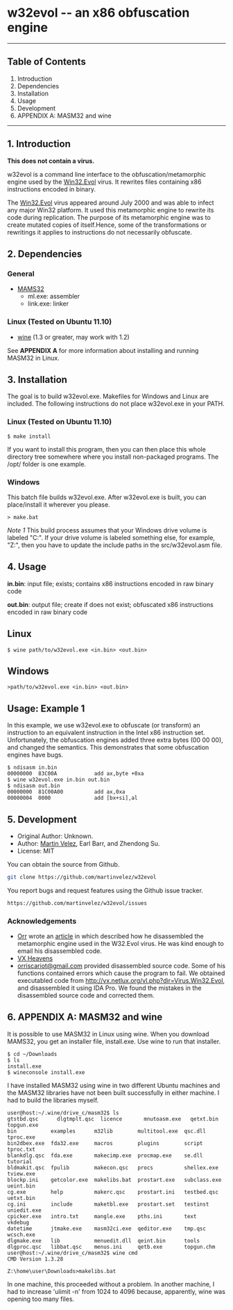 # w32evol -- an x86 obfuscation engine
- - -

## Table of Contents
1. Introduction
2. Dependencies
3. Installation
4. Usage
5. Development
6. APPENDIX A: MASM32 and wine

- - -

## 1. Introduction 
**This does not contain a virus.**

w32evol is a command line interface to the obfuscation/metamorphic engine used
by the
[Win32.Evol](http://www.symantec.com/security\_response/writeup.jsp?docid=2000-122010-0045-99)
virus. It rewrites files containing x86 instructions encoded in binary.  

The
[Win32.Evol](http://www.symantec.com/security\_response/writeup.jsp?docid=2000-122010-0045-99)
virus appeared around July 2000 and was able to infect any major Win32
platform.  It used this metamorphic engine to rewrite its code during
replication. The purpose of its metamorphic engine was to create mutated copies
of itself.Hence, some of the transformations or rewritings it applies to
instructions do not necessarily obfuscate.  

## 2. Dependencies

### General

* [MAMS32](http://www.masm32.com/)
    * ml.exe: assembler 
    * link.exe: linker

### Linux (Tested on Ubuntu 11.10)

* [wine](http://www.winehq.org/download/) (1.3 or greater, may work with 1.2)

See **APPENDIX A** for more information about installing and running MASM32 in 
Linux.

## 3. Installation
The goal is to build w32evol.exe.  Makefiles for Windows and Linux are 
included.  The following instructions do not place w32evol.exe in your PATH.

### Linux (Tested on Ubuntu 11.10)

	$ make install

If you want to install this program, then you can then place this whole
directory tree somewhere where you install non-packaged programs.  The /opt/ 
folder is one example.

### Windows
This batch file builds w32evol.exe. After w32evol.exe is built, you can 
place/install it wherever you please.

	> make.bat

*Note 1* This build process assumes that your Windows drive volume is labeled 
"C:".  If your drive volume is labeled something else, for example, "Z:", then 
you have to update the include paths in the src/w32evol.asm file.

## 4. Usage
**in.bin**: input file; exists; contains x86 instructions encoded in raw binary
code

**out.bin**: output file; create if does not exist; obfuscated x86 instructions
encoded in raw binary code 

## Linux

	$ wine path/to/w32evol.exe <in.bin> <out.bin>

## Windows

	>path/to/w32evol.exe <in.bin> <out.bin>

## Usage: Example 1
In this example, we use w32evol.exe to obfuscate (or transform) an instruction 
to an equivalent instruction in the Intel x86 instruction set. Unfortunately, 
the obfuscation engines added three extra bytes (00 00 00), and changed the 
semantics.  This demonstrates that some obfuscation engines have bugs.

	$ ndisasm in.bin
	00000000  83C00A            add ax,byte +0xa
	$ wine w32evol.exe in.bin out.bin
	$ ndisasm out.bin
	00000000  81C00A00          add ax,0xa
	00000004  0000              add [bx+si],al


## 5. Development
* Original Author: Unknown.
* Author: [Martin Velez](https://martinvelez.github.io), Earl Barr, and Zhendong Su.
* License: MIT

You can obtain the source from Github.

```bash
git clone https://github.com/martinvelez/w32evol
```

You report bugs and request features using the Github issue tracker.

```bash
https://github.com/martinvelez/w32evol/issues
```

### Acknowledgements
* [Orr](http://www.antilife.org/files/Evol.pdf) wrote an [article](www.openrce.org/articles/full\_view/27) in which described how he disassembled the metamorphic engine used in the W32.Evol virus.  He was kind enough to email his disassembled code.  
* [VX Heavens](http://vx.netlux.org/vl.php?dir=Virus.Win32.Evol)
* orriscariot@gmail.com provided disassembled source code.  Some of his functions contained errors which cause the program to fail.  We obtained executabled code from http://vx.netlux.org/vl.php?dir=Virus.Win32.Evol, and disassembled it using IDA Pro.  We found the mistakes in the disassembled source code and corrected them.

## 6. APPENDIX A: MASM32 and wine
It is possible to use MASM32 in Linux using wine.  When you download MAMS32, 
you get an installer file, install.exe.  Use wine to run that installer.  

	$ cd ~/Downloads
	$ ls
	install.exe
	$ wineconsole install.exe

I have installed MASM32 using wine in two different Ubuntu machines and the 
MASM32 libraries have not been built successfully in either machine.  I had 
to build the libraries myself.

	user@host:~/.wine/drive_c/masm32$ ls
	gtstbd.qsc  	dlgtmplt.qsc  licence       mnutoasm.exe   qetxt.bin     topgun.exe
	bin           examples      m32lib        multitool.exe  qsc.dll       tproc.exe
	bin2dbex.exe  fda32.exe     macros        plugins        script        tproc.txt
	blankdlg.qsc  fda.exe       makecimp.exe  procmap.exe    se.dll        tutorial
	bldmakit.qsc  fpulib        makecon.qsc   procs          shellex.exe   tview.exe
	blockp.ini    getcolor.exe  makelibs.bat  prostart.exe   subclass.exe  ueint.bin
	cg.exe        help          makerc.qsc    prostart.ini   testbed.qsc   uetxt.bin
	cg.ini        include       maketbl.exe   prostart.set   testinst      uniedit.exe
	cpicker.exe   intro.txt     mangle.exe    pths.ini       text          vkdebug
	datetime      jtmake.exe    masm32ci.exe  qeditor.exe    tmp.qsc       wcsch.exe
	dlgmake.exe   lib           menuedit.dll  qeint.bin      tools
	dlgproc.qsc   libbat.qsc    menus.ini     qetb.exe       topgun.chm
	user@host:~/.wine/drive_c/masm32$ wine cmd
	CMD Version 1.3.28

	Z:\home\user\Downloads>makelibs.bat

In one machine, this proceeded without a problem.  In another machine, I had 
to increase 'ulimit -n' from 1024 to 4096 because, apparently, wine was 
opening too many files.


